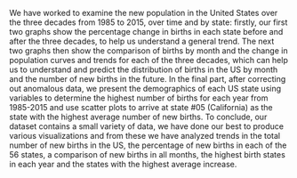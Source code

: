 We have worked to examine the new population in the United States over the three decades from 1985 to 2015, over time and by state: firstly, our first two graphs show the percentage change in births in each state before and after the three decades, to help us understand a general trend. The next two graphs then show the comparison of births by month and the change in population curves and trends for each of the three decades, which can help us to understand and predict the distribution of births in the US by month and the number of new births in the future. In the final part, after correcting out anomalous data, we present the demographics of each US state using variables to determine the highest number of births for each year from 1985-2015 and use scatter plots to arrive at state #05 (California) as the state with the highest average number of new births. To conclude, our dataset contains a small variety of data, we have done our best to produce various visualizations and from these we have analyzed trends in the total number of new births in the US, the percentage of new births in each of the 56 states, a comparison of new births in all months, the highest birth states in each year and the states with the highest average increase.



